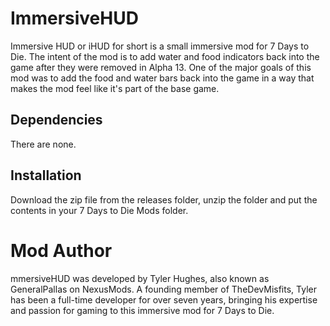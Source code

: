 # ImmersiveHUD
Immersive HUD or iHUD for short is a small immersive mod for 7 Days to Die. The intent of the mod is to add water and food indicators back into the game after they were removed in Alpha 13. One of the major goals of this mod was to add the food and water bars back into the game in a way that makes the mod feel like it's part of the base game.

## Dependencies
There are none.

## Installation
Download the zip file from the releases folder, unzip the folder and put the contents in your 7 Days to Die Mods folder.

# Mod Author
mmersiveHUD was developed by Tyler Hughes, also known as GeneralPallas on NexusMods. A founding member of TheDevMisfits, Tyler has been a full-time developer for over seven years, bringing his expertise and passion for gaming to this immersive mod for 7 Days to Die.
